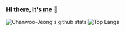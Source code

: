 ### Hi there, <a href='https://my.surfit.io/w/1369759033'>It's me</a> 👋


![Chanwoo-Jeong's github stats](https://github-readme-stats.vercel.app/api?username=Chanwoo-Jeong&show_icons=true&theme=tokyonight)
![Top Langs](https://github-readme-stats.vercel.app/api/top-langs/?username=Chanwoo-Jeong&layout=compact&theme=tokyonight)

<!--
**Chanwoo-Jeong/Chanwoo-Jeong** is a ✨ _special_ ✨ repository because its `README.md` (this file) appears on your GitHub profile.

Here are some ideas to get you started:

- 🔭 I’m currently working on ...
- 🌱 I’m currently learning ...
- 👯 I’m looking to collaborate on ...
- 🤔 I’m looking for help with ...
- 💬 Ask me about ...
- 📫 How to reach me: ...
- 😄 Pronouns: ...
- ⚡ Fun fact: ...
-->
